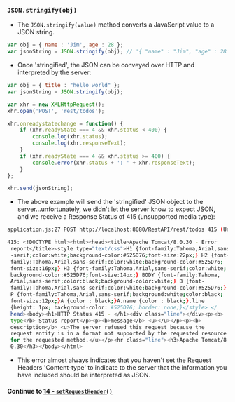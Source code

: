 ### `JSON.stringify(obj)`
* The `JSON.stringify(value)` method converts a JavaScript value to a JSON string.
  
```javascript
var obj = { name : 'Jim', age : 28 };
var jsonString = JSON.stringify(obj); // '{ "name" : "Jim", "age" : 28 }'
```
  
* Once 'stringified', the JSON can be conveyed over HTTP and interpreted by the server:
  
```javascript
var obj = { title : "hello world" };
var jsonString = JSON.stringify(obj);

var xhr = new XMLHttpRequest();
xhr.open('POST', 'rest/todos');

xhr.onreadystatechange = function() {
	if (xhr.readyState === 4 && xhr.status < 400) {
		console.log(xhr.status);
		console.log(xhr.responseText);
	}
	if (xhr.readyState === 4 && xhr.status >= 400) {
		console.error(xhr.status + ': ' + xhr.responseText);
	}
};

xhr.send(jsonString);
```
  
* The above example will send the 'stringified' JSON object to the server...unfortunately, we didn't let the server know to expect JSON, and we receive a Response Status of 415 (unsupported media type):
  
```bash
application.js:27 POST http://localhost:8080/RestAPI/rest/todos 415 (Unsupported Media Type)

415: <!DOCTYPE html><html><head><title>Apache Tomcat/8.0.30 - Error
 report</title><style type="text/css">H1 {font-family:Tahoma,Arial,sans
 -serif;color:white;background-color:#525D76;font-size:22px;} H2 {font-
 family:Tahoma,Arial,sans-serif;color:white;background-color:#525D76;
 font-size:16px;} H3 {font-family:Tahoma,Arial,sans-serif;color:white;
 background-color:#525D76;font-size:14px;} BODY {font-family:Tahoma,
 Arial,sans-serif;color:black;background-color:white;} B {font-
 family:Tahoma,Arial,sans-serif;color:white;background-color:#525D76;} 
 P {font-family:Tahoma,Arial,sans-serif;background:white;color:black;
 font-size:12px;}A {color : black;}A.name {color : black;}.line 
 {height: 1px; background-color: #525D76; border: none;}</style> </
 head><body><h1>HTTP Status 415 - </h1><div class="line"></div><p><b>
 type</b> Status report</p><p><b>message</b> <u></u></p><p><b>
 description</b> <u>The server refused this request because the 
 request entity is in a format not supported by the requested resource 
 for the requested method.</u></p><hr class="line"><h3>Apache Tomcat/8.
 0.30</h3></body></html>

```
  
* This error almost always indicates that you haven't set the Request Headers 'Content-type' to indicate to the server that the information you have included should be interpreted as JSON.
  
#### Continue to [14 - `setRequestHeader()`](14_SetRequestHeaders.md)